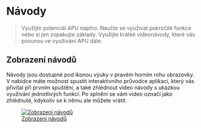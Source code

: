 # Návody

> Využijte potenciál APU naplno. Naučte se využívat pokročilé funkce nebo si jen zopakujte základy. Využijte krátké videonávody, které vás posunou ve využívání APU dále.

## Zobrazení návodů

Návody jsou dostupné pod ikonou výuky v pravém horním rohu obrazovky. V nabídce máte možnost spustit interaktivního průvodce aplikací, který vás přivítal při prvním spuštění, a také zhlédnout video návody s ukázkou využívání jednotlivých funkcí. Po splnění se vám video označí jako zhlédnuté, kdykoliv se k němu ale můžete vrátit.

<figure>
	<a href="../../assets/images/navody/navody.jpg" title="Zobrazení návodů" class="glightbox">
		<img loading="lazy" src="../../assets/images/navody/navody.jpg" alt="Zobrazení návodů" />
		<figcaption>Zobrazení návodů</figcaption>
	</a>
</figure>